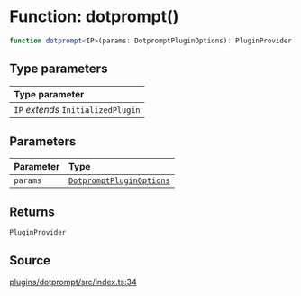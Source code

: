 # Function: dotprompt()

```ts
function dotprompt<IP>(params: DotpromptPluginOptions): PluginProvider
```

## Type parameters

| Type parameter |
| :------ |
| `IP` *extends* `InitializedPlugin` |

## Parameters

| Parameter | Type |
| :------ | :------ |
| `params` | [`DotpromptPluginOptions`](../interfaces/DotpromptPluginOptions.md) |

## Returns

`PluginProvider`

## Source

[plugins/dotprompt/src/index.ts:34](https://github.com/firebase/genkit/blob/9cb10ef63dd6659f1a31ffd2367b7efa8acc10e5/js/plugins/dotprompt/src/index.ts#L34)
